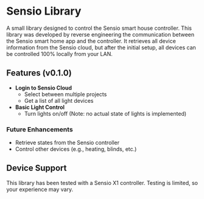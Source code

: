 # Sensio Library

A small library designed to control the Sensio smart house controller. This library was developed by reverse engineering the communication between the Sensio smart home app and the controller. It retrieves all device information from the Sensio cloud, but after the initial setup, all devices can be controlled 100% locally from your LAN.

## Features (v0.1.0)

- **Login to Sensio Cloud**
  - Select between multiple projects
  - Get a list of all light devices
- **Basic Light Control**
  - Turn lights on/off (Note: no actual state of lights is implemented)

### Future Enhancements

- Retrieve states from the Sensio controller
- Control other devices (e.g., heating, blinds, etc.)

## Device Support

This library has been tested with a Sensio X1 controller. Testing is limited, so your experience may vary.